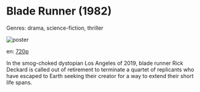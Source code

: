 # Blade Runner (1982)

Genres: drama, science-fiction, thriller

![poster](http://image.tmdb.org/t/p/w500/p64TtbZGCElxQHpAMWmDHkWJlH2.jpg)

en:
  [720p](magnet:?xt=urn:btih:3A1281BC8E91DA65D5DCF511EE82BCD7DA518333&tr=udp://glotorrents.pw:6969/announce&tr=udp://tracker.opentrackr.org:1337/announce&tr=udp://torrent.gresille.org:80/announce&tr=udp://tracker.openbittorrent.com:80&tr=udp://tracker.coppersurfer.tk:6969&tr=udp://tracker.leechers-paradise.org:6969&tr=udp://p4p.arenabg.ch:1337&tr=udp://tracker.internetwarriors.net:1337)
  


In the smog-choked dystopian Los Angeles of 2019, blade runner Rick Deckard is called out of retirement to terminate a quartet of replicants who have escaped to Earth seeking their creator for a way to extend their short life spans.